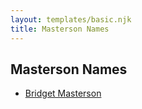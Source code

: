 ```yaml
---
layout: templates/basic.njk
title: Masterson Names
---
```

## Masterson Names
- [Bridget Masterson](/people/6/6028429)